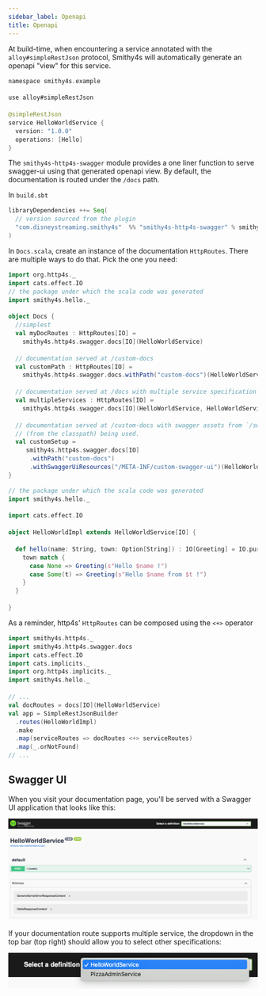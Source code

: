```yaml
---
sidebar_label: Openapi
title: Openapi
---
```


At build-time, when encountering a service annotated with the `alloy#simpleRestJson` protocol, Smithy4s will automatically generate an openapi "view" for this service.

```kotlin
namespace smithy4s.example

use alloy#simpleRestJson

@simpleRestJson
service HelloWorldService {
  version: "1.0.0"
  operations: [Hello]
}
```

The `smithy4s-http4s-swagger` module provides a one liner function to serve swagger-ui using that generated openapi view. By default, the documentation is routed under the `/docs` path.

In `build.sbt`

```scala
libraryDependencies ++= Seq(
  // version sourced from the plugin
  "com.disneystreaming.smithy4s"  %% "smithy4s-http4s-swagger" % smithy4sVersion.value
)
```

In `Docs.scala`, create an instance of the documentation `HttpRoutes`. There are multiple ways to do that. Pick the one you need:

```scala mdoc:compile-only
import org.http4s._
import cats.effect.IO
// the package under which the scala code was generated
import smithy4s.hello._

object Docs {
  //simplest
  val myDocRoutes : HttpRoutes[IO] =
    smithy4s.http4s.swagger.docs[IO](HelloWorldService)

  // documentation served at /custom-docs
  val customPath : HttpRoutes[IO] =
    smithy4s.http4s.swagger.docs.withPath("custom-docs")(HelloWorldService)

  // documentation served at /docs with multiple service specification defined.
  val multipleServices : HttpRoutes[IO] =
    smithy4s.http4s.swagger.docs[IO](HelloWorldService, HelloWorldService)

  // documentation served at /custom-docs with swagger assets from `/swagger-ui-path`
  // (from the classpath) being used.
  val customSetup =
     smithy4s.http4s.swagger.docs[IO]
      .withPath("custom-docs")
      .withSwaggerUiResources("/META-INF/custom-swagger-ui")(HelloWorldService)
}
```

```scala mdoc:invisible
// the package under which the scala code was generated
import smithy4s.hello._

import cats.effect.IO

object HelloWorldImpl extends HelloWorldService[IO] {

  def hello(name: String, town: Option[String]) : IO[Greeting] = IO.pure {
    town match {
      case None => Greeting(s"Hello $name !")
      case Some(t) => Greeting(s"Hello $name from $t !")
    }
  }

}
```

As a reminder, http4s' `HttpRoutes` can be composed using the `<+>` operator

```scala mdoc:compile-only
import smithy4s.http4s._
import smithy4s.http4s.swagger.docs
import cats.effect.IO
import cats.implicits._
import org.http4s.implicits._
import smithy4s.hello._

// ...
val docRoutes = docs[IO](HelloWorldService)
val app = SimpleRestJsonBuilder
  .routes(HelloWorldImpl)
  .make
  .map(serviceRoutes => docRoutes <+> serviceRoutes)
  .map(_.orNotFound)
// ...
```

## Swagger UI

When you visit your documentation page, you'll be served with a Swagger UI application that looks like this:

![Swagger UI preview](swagger-ui.png)

If your documentation route supports multiple service, the dropdown in the top bar (top right) should allow you to select other specifications:

![Swagger UI specification dropdown selection](swagger-ui-dropdown.png)
